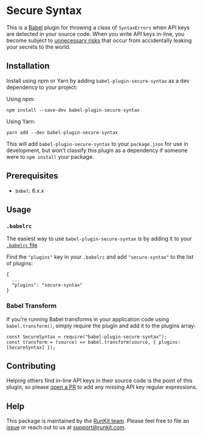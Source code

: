 # Secure Syntax

This is a [Babel](https://github.com/babel/babel) plugin for throwing a class of `SyntaxErrors` when API keys are detected in your source code. When you write API keys in-line, you become subject to [unnecessary risks](https://www.quora.com/My-AWS-account-was-hacked-and-I-have-a-50-000-bill-how-can-I-reduce-the-amount-I-need-to-pay) that occur from accidentally leaking your secrets to the world.

## Installation

Install using npm or Yarn by adding `babel-plugin-secure-syntax` as a dev dependency to your project:

Using npm:
```
npm install --save-dev babel-plugin-secure-syntax
```

Using Yarn:
```
yarn add --dev babel-plugin-secure-syntax
```

This will add `babel-plugin-secure-syntax` to your `package.json` for use in development, but won't classify this plugin as a dependency if someone were to `npm install` your package.

## Prerequisites

* `babel`: 6.x.x

## Usage

### `.babelrc`

The easiest way to use `babel-plugin-secure-syntax` is by adding it to your [`.babelrc` file](https://babeljs.io/docs/usage/babelrc/).

Find the `"plugins"` key in your `.babelrc` and add `"secure-syntax"` to the list of plugins:

```
{
  ...
  "plugins": "secure-syntax"
}
```

### Babel Transform

If you're running Babel transforms in your application code using `babel.transform()`, simply require the plugin and add it to the plugins array:

```
const SecureSyntax = require("babel-plugin-secure-syntax");
const transform = (source) => babel.transform(source, { plugins: [SecureSyntax] });
```

## Contributing

Helping others find in-line API keys in their source code is the point of this plugin, so please [open a PR](https://github.com/runkitdev/babel-plugin-secure-syntax/pulls) to add any missing API key regular expressions.

## Help

This package is maintained by the [RunKit team](https://runkit.com). Please feel free to file an [issue](https://github.com/runkitdev/babel-plugin-secure-syntax/issues) or reach out to us at support@runkit.com.
